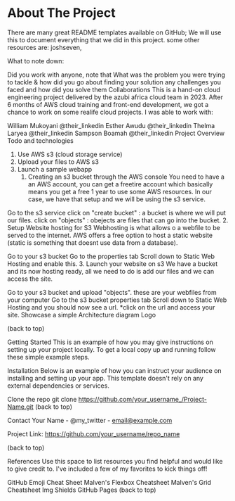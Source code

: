 # About The Project
There are many great README templates available on GitHub; We will use this to document everything that we did in this project. some other resources are: joshseven,

What to note down:

Did you work with anyone, note that
What was the problem you were trying to tackle & how did you go about finding your solution
any challenges you faced and how did you solve them
Collaborations
This is a hand-on cloud engineering project delivered by the azubi africa cloud team in 2023. After 6 months of AWS cloud training and front-end development, we got a chance to work on some realife cloud projects. I was able to work with:

William Mukoyani @their_linkedin
Esther Awudu @their_linkedin
Thelma Laryea @their_linkedin
Sampson Boamah @their_linkedin
Project Overview
   Todo and technologies
1. Use AWS s3 (cloud storage service)
2. Upload your files to AWS s3
3. Launch a sample webapp
   1. Creating an s3 bucket through the AWS console
You need to have a an AWS account, you can get a freetire account which basically means you get a free 1 year to use some AWS resources. In our case, we have that setup and we will be using the s3 service.

Go to the s3 service
click on "create bucket" : a bucket is where we will put our files.
click on "objects" : obejects are files that can go into the bucket.
   2. Setup Website hosting for S3
Webhosting is what allows o a webfile to be served to the internet. AWS offers a free option to host a static website (static is something that doesnt use data from a database).

Go to your s3 bucket
Go to the properties tab
Scroll down to Static Web Hosting and enable this.
   3. Launch your website on s3
We have a bucket and its now hosting ready, all we need to do is add our files and we can access the site.

Go to your s3 bucket and upload "objects". these are your webfiles from your computer
Go to the s3 bucket properties tab
Scroll down to Static Web Hosting and you should now see a url. *click on the url and access your site.
Showcase a simple Architecture diagram
Logo

(back to top)

Getting Started
This is an example of how you may give instructions on setting up your project locally. To get a local copy up and running follow these simple example steps.

Installation
Below is an example of how you can instruct your audience on installing and setting up your app. This template doesn't rely on any external dependencies or services.

Clone the repo
git clone https://github.com/your_username_/Project-Name.git
(back to top)

Contact
Your Name - @my_twitter - email@example.com

Project Link: https://github.com/your_username/repo_name

(back to top)

References
Use this space to list resources you find helpful and would like to give credit to. I've included a few of my favorites to kick things off!

GitHub Emoji Cheat Sheet
Malven's Flexbox Cheatsheet
Malven's Grid Cheatsheet
Img Shields
GitHub Pages
(back to top)
